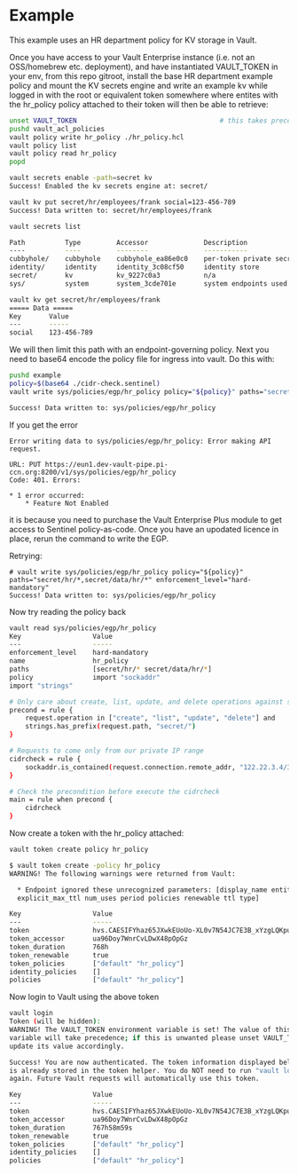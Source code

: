 # Example

This example uses an HR department policy for KV storage in Vault.

Once you have access to your Vault Enterprise instance (i.e. not an OSS/homebrew etc. deployment), and have instantiated VAULT_TOKEN in your env, from this repo gitroot, install the base HR department example policy and mount the KV secrets engine and write an example kv while logged in with the root or equivalent token somewhere where entites with the hr_policy policy attached to their token will then be able to retrieve:

```bash
unset VAULT_TOKEN                                    # this takes precedence over operations below
pushd vault_acl_policies
vault policy write hr_policy ./hr_policy.hcl
vault policy list
vault policy read hr_policy
popd

vault secrets enable -path=secret kv
Success! Enabled the kv secrets engine at: secret/

vault kv put secret/hr/employees/frank social=123-456-789
Success! Data written to: secret/hr/employees/frank

vault secrets list

Path          Type         Accessor              Description
----          ----         --------              -----------
cubbyhole/    cubbyhole    cubbyhole_ea86e0c0    per-token private secret storage
identity/     identity     identity_3c08cf50     identity store
secret/       kv           kv_9227c0a3           n/a
sys/          system       system_3cde701e       system endpoints used for control, policy and debugging

vault kv get secret/hr/employees/frank
===== Data =====
Key       Value
---       -----
social    123-456-789

```

We will then limit this path with an endpoint-governing policy. Next you need to base64 encode the policy file for ingress into vault.  Do this with:

```bash
pushd example
policy=$(base64 ./cidr-check.sentinel)
vault write sys/policies/egp/hr_policy policy="${policy}" paths="secret/hr/*,secret/data/hr/*" enforcement_level="hard-mandatory"

Success! Data written to: sys/policies/egp/hr_policy
```

If you get the error
```
Error writing data to sys/policies/egp/hr_policy: Error making API request.

URL: PUT https://eun1.dev-vault-pipe.pi-ccn.org:8200/v1/sys/policies/egp/hr_policy
Code: 401. Errors:

* 1 error occurred:
	* Feature Not Enabled
```

it is because you need to purchase the Vault Enterprise Plus module to get access to Sentinel policy-as-code.  Once you have an upodated licence in place, rerun the command to write the EGP.

Retrying:

```
# vault write sys/policies/egp/hr_policy policy="${policy}" paths="secret/hr/*,secret/data/hr/*" enforcement_level="hard-mandatory"
Success! Data written to: sys/policies/egp/hr_policy
```

Now try reading the policy back
```bash
vault read sys/policies/egp/hr_policy
Key                  Value
---                  -----
enforcement_level    hard-mandatory
name                 hr_policy
paths                [secret/hr/* secret/data/hr/*]
policy               import "sockaddr"
import "strings"

# Only care about create, list, update, and delete operations against secret path
precond = rule {
	request.operation in ["create", "list", "update", "delete"] and
	strings.has_prefix(request.path, "secret/")
}

# Requests to come only from our private IP range
cidrcheck = rule {
	sockaddr.is_contained(request.connection.remote_addr, "122.22.3.4/32")
}

# Check the precondition before execute the cidrcheck
main = rule when precond {
	cidrcheck
}

```

Now create a token with the hr_policy attached:
```bash
vault token create policy hr_policy

$ vault token create -policy hr_policy
WARNING! The following warnings were returned from Vault:

  * Endpoint ignored these unrecognized parameters: [display_name entity_alias
  explicit_max_ttl num_uses period policies renewable ttl type]

Key                  Value
---                  -----
token                hvs.CAESIFYhaz65JXwkEUoUo-XL0v7N54JC7E3B_xYzgLQKpu-sGiAKHGh2cy52ajV3c1ZLeGRqeGFqM0tZNVVRb0pBMWUQKA
token_accessor       ua96Doy7WnrCvLDwX48pOpGz
token_duration       768h
token_renewable      true
token_policies       ["default" "hr_policy"]
identity_policies    []
policies             ["default" "hr_policy"]
```

Now login to Vault using the above token
```bash
vault login
Token (will be hidden):
WARNING! The VAULT_TOKEN environment variable is set! The value of this
variable will take precedence; if this is unwanted please unset VAULT_TOKEN or
update its value accordingly.

Success! You are now authenticated. The token information displayed below
is already stored in the token helper. You do NOT need to run "vault login"
again. Future Vault requests will automatically use this token.

Key                  Value
---                  -----
token                hvs.CAESIFYhaz65JXwkEUoUo-XL0v7N54JC7E3B_xYzgLQKpu-sGiAKHGh2cy52ajV3c1ZLeGRqeGFqM0tZNVVRb0pBMWUQKA
token_accessor       ua96Doy7WnrCvLDwX48pOpGz
token_duration       767h58m59s
token_renewable      true
token_policies       ["default" "hr_policy"]
identity_policies    []
policies             ["default" "hr_policy"]
```


